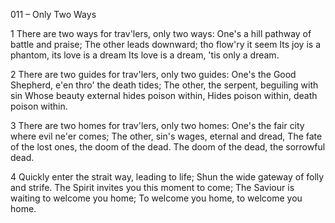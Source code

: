 011 – Only Two Ways


1
There are two ways for trav'lers, only two ways:
One's a hill pathway of battle and praise;
The other leads downward; tho flow'ry it seem
Its joy is a phantom, its love is a dream
Its love is a dream, 'tis only a dream.

2
There are two guides for trav'lers, only two guides:
One's the Good Shepherd, e'en thro' the death tides;
The other, the serpent, beguiling with sin
Whose beauty external hides poison within,
Hides poison within, death poison within.

3
There are two homes for trav'lers, only two homes:
One's the fair city where evil ne'er comes;
The other, sin's wages, eternal and dread,
The fate of the lost ones, the doom of the dead.
The doom of the dead, the sorrowful dead.

4
Quickly enter the strait way, leading to life;
Shun the wide gateway of folly and strife.
The Spirit invites you this moment to come;
The Saviour is waiting to welcome you home;
To welcome you home, to welcome you home.


